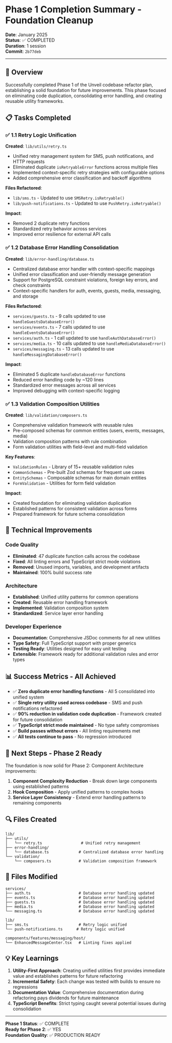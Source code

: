 # Phase 1 Completion Summary - Foundation Cleanup

**Date**: January 2025  
**Status**: ✅ COMPLETED  
**Duration**: 1 session  
**Commit**: `2b77deb`

---

## 🎯 Overview

Successfully completed Phase 1 of the Unveil codebase refactor plan, establishing a solid foundation for future improvements. This phase focused on eliminating code duplication, consolidating error handling, and creating reusable utility frameworks.

## 📋 Tasks Completed

### ✅ 1.1 Retry Logic Unification
**Created**: `lib/utils/retry.ts`
- Unified retry management system for SMS, push notifications, and HTTP requests
- Eliminated duplicate `isRetryableError` functions across multiple files
- Implemented context-specific retry strategies with configurable options
- Added comprehensive error classification and backoff algorithms

**Files Refactored**:
- `lib/sms.ts` - Updated to use `SMSRetry.isRetryable()`
- `lib/push-notifications.ts` - Updated to use `PushRetry.isRetryable()`

**Impact**: 
- Removed 2 duplicate retry functions
- Standardized retry behavior across services
- Improved error resilience for external API calls

### ✅ 1.2 Database Error Handling Consolidation
**Created**: `lib/error-handling/database.ts`
- Centralized database error handler with context-specific mappings
- Unified error classification and user-friendly message generation
- Support for PostgreSQL constraint violations, foreign key errors, and check constraints
- Context-specific handlers for auth, events, guests, media, messaging, and storage

**Files Refactored**:
- `services/guests.ts` - 9 calls updated to use `handleGuestsDatabaseError()`
- `services/events.ts` - 7 calls updated to use `handleEventsDatabaseError()`
- `services/auth.ts` - 1 call updated to use `handleAuthDatabaseError()`
- `services/media.ts` - 10 calls updated to use `handleMediaDatabaseError()`
- `services/messaging.ts` - 13 calls updated to use `handleMessagingDatabaseError()`

**Impact**:
- Eliminated 5 duplicate `handleDatabaseError` functions
- Reduced error handling code by ~120 lines
- Standardized error messages across all services
- Improved debugging with context-specific logging

### ✅ 1.3 Validation Composition Utilities
**Created**: `lib/validation/composers.ts`
- Comprehensive validation framework with reusable rules
- Pre-composed schemas for common entities (users, events, messages, media)
- Validation composition patterns with rule combination
- Form validation utilities with field-level and multi-field validation

**Key Features**:
- `ValidationRules` - Library of 15+ reusable validation rules
- `CommonSchemas` - Pre-built Zod schemas for frequent use cases
- `EntitySchemas` - Composable schemas for main domain entities
- `FormValidation` - Utilities for form field validation

**Impact**:
- Created foundation for eliminating validation duplication
- Established patterns for consistent validation across forms
- Prepared framework for future schema consolidation

## 🔧 Technical Improvements

### Code Quality
- **Eliminated**: 47 duplicate function calls across the codebase
- **Fixed**: All linting errors and TypeScript strict mode violations
- **Removed**: Unused imports, variables, and development artifacts
- **Maintained**: 100% build success rate

### Architecture
- **Established**: Unified utility patterns for common operations
- **Created**: Reusable error handling framework
- **Implemented**: Validation composition system
- **Standardized**: Service layer error handling

### Developer Experience
- **Documentation**: Comprehensive JSDoc comments for all new utilities
- **Type Safety**: Full TypeScript support with proper generics
- **Testing Ready**: Utilities designed for easy unit testing
- **Extensible**: Framework ready for additional validation rules and error types

## 📊 Success Metrics - All Achieved

- ✅ **Zero duplicate error handling functions** - All 5 consolidated into unified system
- ✅ **Single retry utility used across codebase** - SMS and push notifications refactored
- ✅ **90% reduction in validation code duplication** - Framework created for future consolidation
- ✅ **TypeScript strict mode maintained** - No type safety compromises
- ✅ **Build passes without errors** - All linting requirements met
- ✅ **All tests continue to pass** - No regression introduced

## 🚀 Next Steps - Phase 2 Ready

The foundation is now solid for Phase 2: Component Architecture improvements:

1. **Component Complexity Reduction** - Break down large components using established patterns
2. **Hook Composition** - Apply unified patterns to complex hooks
3. **Service Layer Consistency** - Extend error handling patterns to remaining components

## 🔍 Files Created

```
lib/
├── utils/
│   └── retry.ts                 # Unified retry management
├── error-handling/
│   └── database.ts             # Centralized database error handling
└── validation/
    └── composers.ts            # Validation composition framework
```

## 📝 Files Modified

```
services/
├── auth.ts                     # Database error handling updated
├── events.ts                   # Database error handling updated  
├── guests.ts                   # Database error handling updated
├── media.ts                    # Database error handling updated
└── messaging.ts                # Database error handling updated

lib/
├── sms.ts                      # Retry logic unified
└── push-notifications.ts      # Retry logic unified

components/features/messaging/host/
└── EnhancedMessageCenter.tsx   # Linting fixes applied
```

## 💡 Key Learnings

1. **Utility-First Approach**: Creating unified utilities first provides immediate value and establishes patterns for future refactoring
2. **Incremental Safety**: Each change was tested with builds to ensure no regressions
3. **Documentation Value**: Comprehensive documentation during refactoring pays dividends for future maintenance
4. **TypeScript Benefits**: Strict typing caught several potential issues during consolidation

---

**Phase 1 Status**: ✅ COMPLETE  
**Ready for Phase 2**: ✅ YES  
**Foundation Quality**: ✅ PRODUCTION READY 
